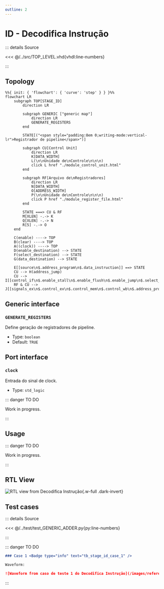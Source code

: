 ```yaml
---
outline: 2
---
```


# ID - Decodifica Instrução

::: details Source <a href="https://github.com/pfeinsper/24a-CTI-RISCV/blob/main/src/STAGE_ID.vhd" target="blank" style="float:right"><Badge type="tip" text="STAGE_ID.vhd &boxbox;" /></a>

<<< @/../src/TOP_LEVEL.vhd{vhdl:line-numbers}

:::

## Topology

```mermaid
%%{ init: { 'flowchart': { 'curve': 'step' } } }%%
flowchart LR
    subgraph TOP[STAGE_ID]
        direction LR

        subgraph GENERIC ["generic map"]
            direction LR
            GENERATE_REGISTERS
        end

        STATE[("<span style="padding:8em 0;writing-mode:vertical-lr">Registrador de pipeline</span>")]

        subgraph CU[Control Unit]
            direction LR
            K[DATA_WIDTH]
            L(\n\nUnidade de\nControle\n\n\n)
            click L href "./module_control_unit.html"
        end

        subgraph RF[Arquivo de\nRegistradores]
            direction LR
            N[DATA_WIDTH]
            O[ADDRESS_WIDTH]
            P(\n\nUnidade de\nControle\n\n\n)
            click P href "./module_register_file.html"
        end

        STATE ===> CU & RF
        M[XLEN] -.-> K
        Q[XLEN] -.-> N
        R[5] -.-> O
    end
    
    C(enable) ----> TOP
    B(clear) ----> TOP
    A((clock)) ----> TOP
    D(enable_destination) --> STATE
    F(select_destination) --> STATE
    G(data_destination) --> STATE

    E[[source\n$.address_program\n$.data_instruction]] ==> STATE
    CU --> H(address_jump)
    CU --> I[[control_if\n$.enable_stall\n$.enable_flush\n$.enable_jump\n$.select_source]]
    RF & CU --> J[[signals_ex\n$.control_ex\n$.control_mem\n$.control_wb\n$.address_program\n$.data_source_1\n$.data_source_2\n$.data_immediate\n$.funct_7\n$.funct_3\n$.opcode\n$.select_destination]]
```

## Generic interface

### `GENERATE_REGISTERS` <Badge type="tip" text="GENERIC" />

Define geração de registradores de pipeline.

- Type: `boolean `
- Default: `TRUE`

## Port interface

### `clock` <Badge type="warning" text="INPUT" />

Entrada do sinal de clock.

- Type: `std_logic`

::: danger TO DO

Work in progress.

:::

## Usage

::: danger TO DO

Work in progress.

:::

## RTL View

![RTL view from Decodifica Instrução](/images/reference/components/stage_id_netlist.svg){.w-full .dark-invert}

## Test cases

::: details Source <a href="https://github.com/pfeinsper/24a-CTI-RISCV/blob/main/test/test_STAGE_ID.py" target="blank" style="float:right"><Badge type="tip" text="test_STAGE_ID.py &boxbox;" /></a>

<<< @/../test/test_GENERIC_ADDER.py{py:line-numbers}

:::

::: danger TO DO

```md
### Case 1 <Badge type="info" text="tb_stage_id_case_1" />

Waveform:

![Waveform from caso de teste 1 do Decodifica Instrução](/images/reference/components/tb_stage_id_case_1.svg){.w-full .dark-invert}
```

:::
